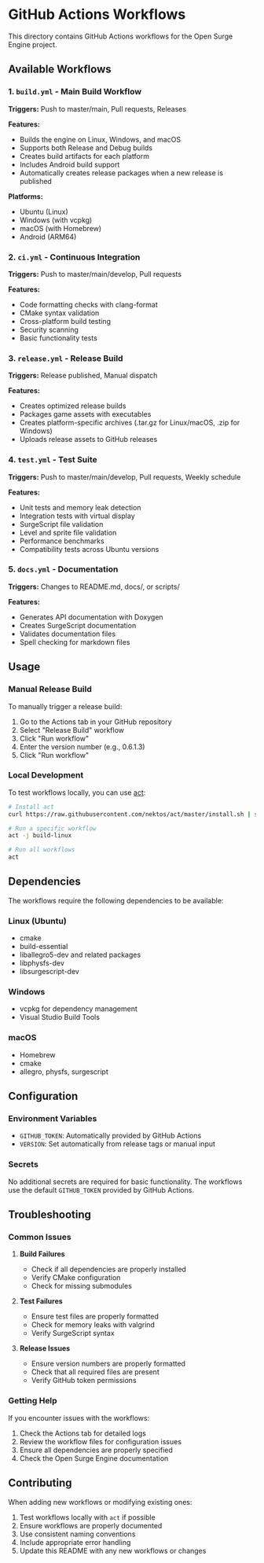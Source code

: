 # GitHub Actions Workflows

This directory contains GitHub Actions workflows for the Open Surge Engine project.

## Available Workflows

### 1. `build.yml` - Main Build Workflow
**Triggers:** Push to master/main, Pull requests, Releases

**Features:**
- Builds the engine on Linux, Windows, and macOS
- Supports both Release and Debug builds
- Creates build artifacts for each platform
- Includes Android build support
- Automatically creates release packages when a new release is published

**Platforms:**
- Ubuntu (Linux)
- Windows (with vcpkg)
- macOS (with Homebrew)
- Android (ARM64)

### 2. `ci.yml` - Continuous Integration
**Triggers:** Push to master/main/develop, Pull requests

**Features:**
- Code formatting checks with clang-format
- CMake syntax validation
- Cross-platform build testing
- Security scanning
- Basic functionality tests

### 3. `release.yml` - Release Build
**Triggers:** Release published, Manual dispatch

**Features:**
- Creates optimized release builds
- Packages game assets with executables
- Creates platform-specific archives (.tar.gz for Linux/macOS, .zip for Windows)
- Uploads release assets to GitHub releases

### 4. `test.yml` - Test Suite
**Triggers:** Push to master/main/develop, Pull requests, Weekly schedule

**Features:**
- Unit tests and memory leak detection
- Integration tests with virtual display
- SurgeScript file validation
- Level and sprite file validation
- Performance benchmarks
- Compatibility tests across Ubuntu versions

### 5. `docs.yml` - Documentation
**Triggers:** Changes to README.md, docs/, or scripts/

**Features:**
- Generates API documentation with Doxygen
- Creates SurgeScript documentation
- Validates documentation files
- Spell checking for markdown files

## Usage

### Manual Release Build
To manually trigger a release build:

1. Go to the Actions tab in your GitHub repository
2. Select "Release Build" workflow
3. Click "Run workflow"
4. Enter the version number (e.g., 0.6.1.3)
5. Click "Run workflow"

### Local Development
To test workflows locally, you can use [act](https://github.com/nektos/act):

```bash
# Install act
curl https://raw.githubusercontent.com/nektos/act/master/install.sh | sudo bash

# Run a specific workflow
act -j build-linux

# Run all workflows
act
```

## Dependencies

The workflows require the following dependencies to be available:

### Linux (Ubuntu)
- cmake
- build-essential
- liballegro5-dev and related packages
- libphysfs-dev
- libsurgescript-dev

### Windows
- vcpkg for dependency management
- Visual Studio Build Tools

### macOS
- Homebrew
- cmake
- allegro, physfs, surgescript

## Configuration

### Environment Variables
- `GITHUB_TOKEN`: Automatically provided by GitHub Actions
- `VERSION`: Set automatically from release tags or manual input

### Secrets
No additional secrets are required for basic functionality. The workflows use the default `GITHUB_TOKEN` provided by GitHub Actions.

## Troubleshooting

### Common Issues

1. **Build Failures**
   - Check if all dependencies are properly installed
   - Verify CMake configuration
   - Check for missing submodules

2. **Test Failures**
   - Ensure test files are properly formatted
   - Check for memory leaks with valgrind
   - Verify SurgeScript syntax

3. **Release Issues**
   - Ensure version numbers are properly formatted
   - Check that all required files are present
   - Verify GitHub token permissions

### Getting Help

If you encounter issues with the workflows:

1. Check the Actions tab for detailed logs
2. Review the workflow files for configuration issues
3. Ensure all dependencies are properly specified
4. Check the Open Surge Engine documentation

## Contributing

When adding new workflows or modifying existing ones:

1. Test workflows locally with `act` if possible
2. Ensure workflows are properly documented
3. Use consistent naming conventions
4. Include appropriate error handling
5. Update this README with any new workflows or changes
